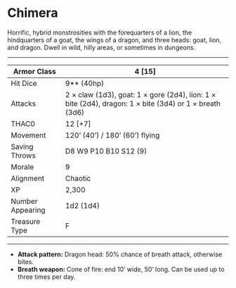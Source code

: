 # Chimera

Horrific, hybrid monstrosities with the forequarters of a lion, the hindquarters of a goat, the wings of a dragon, and three heads: goat, lion, and dragon. Dwell in wild, hilly areas, or sometimes in dungeons.

------

| Armor Class     | 4 [15]                                                       |
| ---------------- | ------------------------------------------------------------ |
| Hit Dice         | 9** (40hp)                                                   |
| Attacks          | 2 × claw (1d3), goat: 1 × gore (2d4), lion: 1 × bite (2d4), dragon: 1 × bite (3d4) or 1 × breath (3d6) |
| THAC0            | 12 [+7]                                                      |
| Movement         | 120’ (40’) / 180’ (60’) flying                               |
| Saving Throws    | D8 W9 P10 B10 S12 (9)                                        |
| Morale           | 9                                                            |
| Alignment        | Chaotic                                                      |
| XP               | 2,300                                                        |
| Number Appearing | 1d2 (1d4)                                                    |
| Treasure Type    | F                                                            |

------

- **Attack pattern:** Dragon head: 50% chance of breath attack, otherwise bites.
- **Breath weapon:** Cone of fire: end 10’ wide, 50’ long. Can be used up to three times per day.
